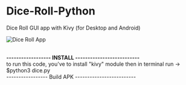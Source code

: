 # Dice-Roll-Python
Dice Roll GUI app with Kivy (for Desktop and Android)

<P>
<img src="https://www.belloflostsouls.net/wp-content/uploads/2018/08/dice-red-horz.jpg" alt="Dice Roll App"/>
</p>
<br>
<strong>------------------ INSTALL --------------------------</strong><br>
to run this code, you've to install "kivy" module
then in terminal run -> $python3 dice.py
<br>
----------------- Build APK -------------------------

